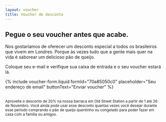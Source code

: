```yaml
---
layout: voucher
title: Voucher de desconto
---
```


## Pegue o seu voucher antes que acabe.

Nos gostaríamos de oferecer um desconto especial a todos os brasileiros que vivem em Londres. Porque às vezes tudo que a gente mais quer na vida é saborear um delicioso pão de queijo.

Coloque seu e-mail e verifique sua caixa de entrada e o seu voucher estará lá.

{% include voucher-form.liquid formId="70a85050c0" placeholder="Seu endereço de email" buttonText="Enviar voucher" %}

<br>
<small class="faded">Aproveite o desconto de  20% na nossa barraca em Old Street Station a partir de 1 até 26 de Novembro.  Você ainda pode usar esse desconto quantas vezes você desejar durante esse periodo comprando o pão de queijo quentinho  ou congelado para poder fazer em casa com a família ou amigos. </small>
